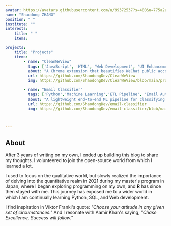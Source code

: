 ```yaml
---
avatar: https://avatars.githubusercontent.com/u/99372537?s=400&u=775a2af7ebe488e209c0d38d3cfcdb6580c90e9d&v=4
name: "Shaodong ZHANG"
position: " "
institute: ""
interests:
    title: " " 
    items:  

projects:
    title: "Projects"
    items:
        - name: "CleanWeView"
          tags: ['JavaScript', 'HTML', 'Web Development', 'UI Enhancement']
          about: "A Chrome extension that beautifies WeChat public account (微信公众号) articles for better readability."
          url: https://github.com/ShaodongDev/CleanWeView
          img: https://github.com/ShaodongDev/CleanWeView/blob/main/promo/BgDemo.webp?raw=true

        - name: "Email Classifier"
          tags: ['Python','Machine Learning','ETL Pipeline', 'Email Automation']
          about: "A lightweight end-to-end ML pipeline for classifying emails using TF-IDF with Random Forest or Logistic Regression, featuring a semi-supervised loop."
          url: https://github.com/ShaodongDev/email-classifier
          img: https://github.com/ShaodongDev/email-classifier/blob/main/images/image.webp?raw=true


        
---
```


## About

After 3 years of writing on my own, I ended up building this blog to share my thoughts. I volunteered to join the open-source world from which I learned a lot.

I used to focus on the qualitative world, but slowly realized the importance of delving into the quantitative realm in 2021 during my master's program in Japan, where I began exploring programming on my own, and **R** has since then stayed with me. This journey has exposed me to a wider world in which I am continually learning Python, SQL, and Web development.

I find inspiration in Viktor Frankl's quote: *"Choose your attitude in any given set of circumstances."* And I resonate with Aamir Khan's saying, *"Chase Excellence, Success will follow."*
